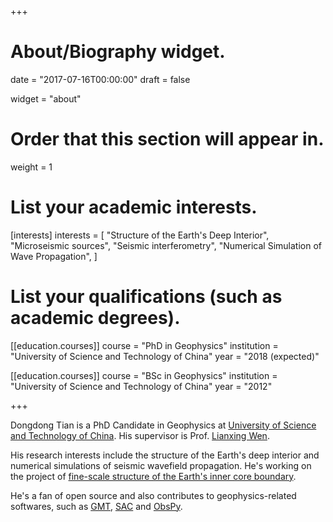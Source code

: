 +++
# About/Biography widget.

date = "2017-07-16T00:00:00"
draft = false

widget = "about"

# Order that this section will appear in.
weight = 1

# List your academic interests.
[interests]
  interests = [
    "Structure of the Earth's Deep Interior",
    "Microseismic sources",
    "Seismic interferometry",
    "Numerical Simulation of Wave Propagation",
  ]

# List your qualifications (such as academic degrees).
[[education.courses]]
  course = "PhD in Geophysics"
  institution = "University of Science and Technology of China"
  year = "2018 (expected)"

[[education.courses]]
  course = "BSc in Geophysics"
  institution = "University of Science and Technology of China"
  year = "2012"

+++

Dongdong Tian is a PhD Candidate in Geophysics at
[University of Science and Technology of China](http://en.ustc.edu.cn/).
His supervisor is Prof. [Lianxing Wen](http://geophysics.geo.sunysb.edu/wen/).

His research interests include the structure of the Earth's deep interior
and numerical simulations of seismic wavefield propagation.
He's working on the project of
[fine-scale structure of the Earth's inner core boundary](project/inner-core-boundary).

He's a fan of open source and also contributes to geophysics-related softwares, such as
[GMT](http://gmt.soest.hawaii.edu/),
[SAC](https://seiscode.iris.washington.edu/projects/sac)
and [ObsPy](http://docs.obspy.org/).
